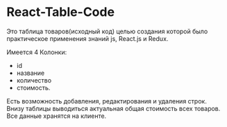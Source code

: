 ﻿


# React-Table-Code
Это таблица товаров(исходный код) целью создания которой было практическое применения знаний js, React.js и Redux. 

Имеется 4 Колонки: 
- id
- название
- количество
- стоимость.

Есть возможность добавления, редактирования и удаления строк. Внизу таблицы выводиться актуальная общая стоимость всех товаров. Все данные хранятся на клиенте.


